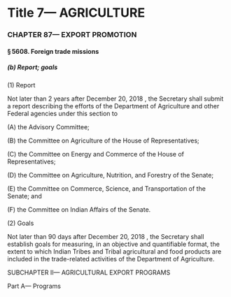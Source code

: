 
# Title 7— AGRICULTURE
### CHAPTER 87— EXPORT PROMOTION
#### § 5608. Foreign trade missions
##### (b) Report; goals

(1) Report

Not later than 2 years after December 20, 2018 , the Secretary shall submit a report describing the efforts of the Department of Agriculture and other Federal agencies under this section to

(A) the Advisory Committee;

(B) the Committee on Agriculture of the House of Representatives;

(C) the Committee on Energy and Commerce of the House of Representatives;

(D) the Committee on Agriculture, Nutrition, and Forestry of the Senate;

(E) the Committee on Commerce, Science, and Transportation of the Senate; and

(F) the Committee on Indian Affairs of the Senate.

(2) Goals

Not later than 90 days after December 20, 2018 , the Secretary shall establish goals for measuring, in an objective and quantifiable format, the extent to which Indian Tribes and Tribal agricultural and food products are included in the trade-related activities of the Department of Agriculture.

SUBCHAPTER II— AGRICULTURAL EXPORT PROGRAMS

Part A— Programs
